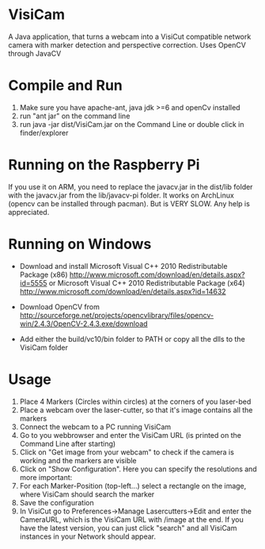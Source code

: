 VisiCam
=======

A Java application, that turns a webcam into a VisiCut compatible network camera with marker detection and perspective correction. Uses OpenCV through JavaCV

Compile and Run
===============
1. Make sure you have apache-ant, java jdk >=6 and openCv installed
2. run "ant jar" on the command line
3. run java -jar dist/VisiCam.jar on the Command Line or double click in finder/explorer

Running on the Raspberry Pi
===========================
If you use it on ARM, you need to replace the javacv.jar in the dist/lib folder
with the javacv.jar from the lib/javacv-pi folder.
It works on ArchLinux (opencv can be installed through pacman). But
is VERY SLOW. Any help is appreciated.

Running on Windows
==================
- Download and install 
    Microsoft Visual C++ 2010 Redistributable Package (x86) http://www.microsoft.com/download/en/details.aspx?id=5555
  or
    Microsoft Visual C++ 2010 Redistributable Package (x64) http://www.microsoft.com/download/en/details.aspx?id=14632

- Download OpenCV from http://sourceforge.net/projects/opencvlibrary/files/opencv-win/2.4.3/OpenCV-2.4.3.exe/download
- Add either the build/vc10/bin folder to PATH or copy all the dlls to the VisiCam folder

Usage
=====
1. Place 4 Markers (Circles within circles) at the corners of you laser-bed
2. Place a webcam over the laser-cutter, so that it's image contains all the markers
3. Connect the webcam to a PC running VisiCam
4. Go to you webbrowser and enter the VisiCam URL (is printed on the Command Line after starting)
5. Click on "Get image from your webcam" to check if the camera is working and the markers are visible
6. Click on "Show Configuration". Here you can specify the resolutions and more important:
7. For each Marker-Position (top-left...) select a rectangle on the image, where VisiCam should search the marker
8. Save the configuration
9. In VisiCut go to Preferences->Manage Lasercutters->Edit and enter the CameraURL, which is the VisiCam URL with /image at the end. If you have the latest version, you can just click "search" and all VisiCam instances in your Network should appear.
